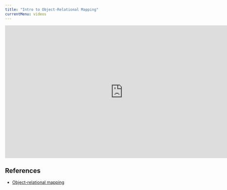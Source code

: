 ```yaml
---
title: "Intro to Object-Relational Mapping"
currentMenu: videos
---
```


<div class="youtube-wrapper"><iframe width="776" height="437" src="https://www.youtube-nocookie.com/embed/dHQ-I7kr_SY?rel=0" frameborder="0" allowfullscreen></iframe></div>

## References

- [Object-relational mapping](https://en.wikipedia.org/wiki/Object-relational_mapping)
